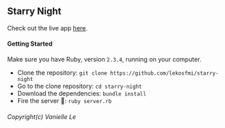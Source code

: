 ## Starry Night

Check out the live app [here](http://starry-night.lekosfmi.com/).

#### Getting Started
Make sure you have Ruby, version `2.3.4`, running on your computer.
- Clone the repository: `git clone https://github.com/lekosfmi/starry-night`
- Go to the clone repository: `cd starry-night`
- Download the dependencies: `bundle install`
- Fire the server 🚀: `ruby server.rb` 

###### Copyright(c) Vanielle Le
